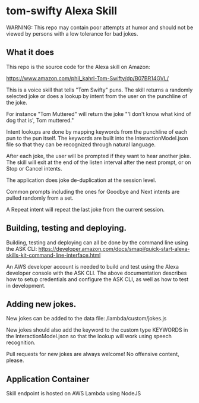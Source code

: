 # tom-swifty Alexa Skill

WARNING:  This repo may contain poor attempts at humor and should not be viewed by persons with a low tolerance for bad jokes.

## What it does

This repo is the source code for the Alexa skill on Amazon:

https://www.amazon.com/phil_kahrl-Tom-Swifty/dp/B07BR14GVL/

This is a voice skill that tells "Tom Swifty" puns.  The skill returns a randomly selected joke
or does a lookup by intent from the user on the punchline of the joke. 

For instance "Tom Muttered" will return the joke "'I don't know what kind of dog that is', Tom muttered."

Intent lookups are done by mapping keywords from the punchline of each pun to the pun itself.
The keywords are built into the InteractionModel.json file so that they can be recognized through natural language.

After each joke, the user will be prompted if they want to hear another joke.  The skill will exit at the end of the listen
interval after the next prompt, or on Stop or Cancel intents.

The application does joke de-duplication at the session level.

Common prompts including the ones for Goodbye and Next intents are pulled randomly from a set.

A Repeat intent will repeat the last joke from the current session.

## Building, testing and deploying.

Building, testing and deploying can all be done by the command line using the ASK CLI:
https://developer.amazon.com/docs/smapi/quick-start-alexa-skills-kit-command-line-interface.html

An AWS developer account is needed to build and test using the Alexa developer console with the ASK CLI.
The above documentation describes how to setup credentials and configure the ASK CLI, as well as how to test
in development.

## Adding new jokes.

New jokes can be added to the data file: /lambda/custom/jokes.js

New jokes should also add the keyword to the custom type KEYWORDS in the InteractionModel.json so that the lookup 
will work using speech recognition.

Pull requests for new jokes are always welcome!  No offensive content, please.

## Application Container

Skill endpoint is hosted on AWS Lambda using NodeJS